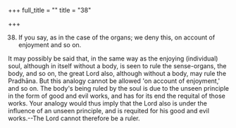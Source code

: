 +++
full_title = ""
title = "38"

+++


38. If you say, as in the case of the organs; we deny this, on account of enjoyment and so on.

It may possibly be said that, in the same way as the enjoying (individual) soul, although in itself without a body, is seen to rule the sense-organs, the body, and so on, the great Lord also, although without a body, may rule the Pradhāna. But this analogy cannot be allowed 'on account of enjoyment,' and so on. The body's being ruled by the soul is due to the unseen principle in the form of good and evil works, and has for its end the requital of those works. Your analogy would thus imply that the Lord also is under the influence of an unseen principle, and is requited for his good and evil works.--The Lord cannot therefore be a ruler.

